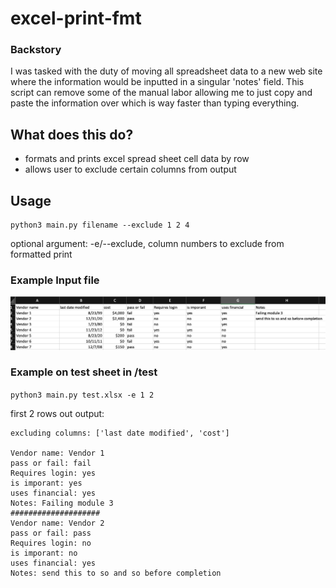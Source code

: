 # excel-print-fmt
### Backstory
I was tasked with the duty of moving all spreadsheet data to a new web site where the information would be inputted in a singular 'notes' field. 
This script can remove some of the manual labor allowing me to just copy and paste the information over which is way faster than typing everything.  

## What does this do?
* formats and prints excel spread sheet cell data by row
* allows user to exclude certain columns from output

## Usage
```python3 main.py filename
python3 main.py filename --exclude 1 2 4
```
optional argument: -e/--exclude, column numbers to exclude from formatted print



### Example Input file
<img src="https://raw.githubusercontent.com/alexshelto/excel-print-fmt/main/screenshot/inputfile.png" />


### Example on test sheet in /test
```python3 main.py test.xlsx -e 1 2```

first 2 rows out output: 
```
excluding columns: ['last date modified', 'cost']

Vendor name: Vendor 1
pass or fail: fail
Requires login: yes
is imporant: yes
uses financial: yes
Notes: Failing module 3
####################
Vendor name: Vendor 2
pass or fail: pass
Requires login: no
is imporant: no
uses financial: yes
Notes: send this to so and so before completion
```
